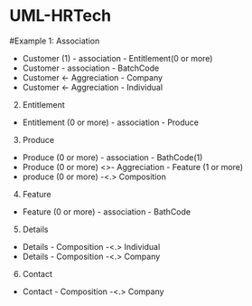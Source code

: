 # UML-HRTech
#Example
1: Association
- Customer (1) - association - Entitlement(0 or more)
- Customer - association - BatchCode
- Customer <- Aggreciation - Company
- Customer <- Aggreciation - Individual

2. Entitlement
- Entitlement (0 or more) - association - Produce

3. Produce
- Produce (0 or more) - association - BathCode(1)
- Produce (0 or more) <>- Aggreciation - Feature (1 or more)
- produce (0 or more) -<.> Composition

4. Feature 
- Feature (0 or more) - association - BathCode

5. Details
- Details - Composition -<.> Individual
- Details - Composition -<.> Company

6. Contact
- Contact - Composition -<.> Company
